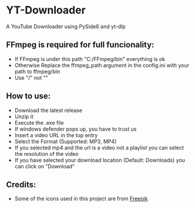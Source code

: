 # YT-Downloader
A YouTube Downloader using PySide6 and yt-dlp

## FFmpeg is required for full funcionality:
- If FFmpeg is under this path "C:/FFmpeg/bin" everything is ok
- Otherwise Replace the ffmpeg_path argument in the config.ini with your path to ffmpeg/bin
- Use "/" not "\"

## How to use:
- Download the latest release
- Unzip it
- Execute the .exe file
- If windows defender pops up, you have to trust us
- Insert a video URL in the top entry
- Select the Format (Supported: MP3, MP4)
- If you selected mp4 and the url is a video not a playlist you can select the resolution of the video
- If you have selected your download location (Default: Downloads) you can click on "Download"

## Credits:
- Some of the icons used in this project are from [Freepik](https://www.freepik.com/)